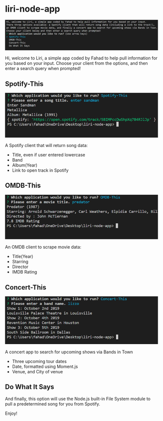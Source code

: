 # liri-node-app

![title](./img/menu.png)

Hi, welcome to Liri, a simple app coded by Fahad to help pull information for you based on your input.
Choose your client from the options, and then enter a search query when prompted!

## Spotify-This
![spotify](./img/spotify.png)

A Spotify client that will return song data:
* Title, even if user entered lowercase
* Band
* Album(Year)
* Link to open track in Spotify

## OMDB-This
![omdb](./img/omdb.png)

An OMDB client to scrape movie data:
* Title(Year)
* Starring
* Director
* IMDB Rating

## Concert-This
![band](./img/band.png)

A concert app to search for upcoming shows via Bands in Town
* Three upcoming tour dates
 * Date, formatted using Moment.js
 * Venue, and City of venue

## Do What It Says
And finally, this option will use the Node.js built-in File System module to pull a predetermined song for you from Spotify.

Enjoy!



